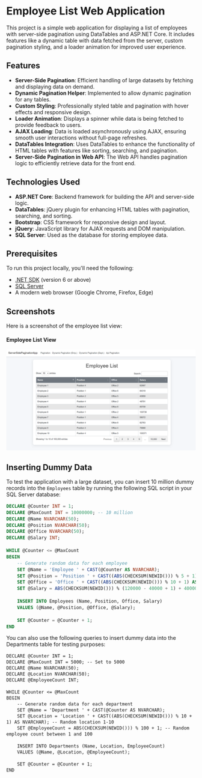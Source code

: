 # Employee List Web Application

This project is a simple web application for displaying a list of employees with server-side pagination using DataTables and ASP.NET Core. It includes features like a dynamic table with data fetched from the server, custom pagination styling, and a loader animation for improved user experience.

## Features

- **Server-Side Pagination**: Efficient handling of large datasets by fetching and displaying data on demand.
- **Dynamic Pagination Helper**: Implemented to allow dynamic pagination for any tables.
- **Custom Styling**: Professionally styled table and pagination with hover effects and responsive design.
- **Loader Animation**: Displays a spinner while data is being fetched to provide feedback to users.
- **AJAX Loading**: Data is loaded asynchronously using AJAX, ensuring smooth user interactions without full-page refreshes.
- **DataTables Integration**: Uses DataTables to enhance the functionality of HTML tables with features like sorting, searching, and pagination.
- **Server-Side Pagination in Web API**: The Web API handles pagination logic to efficiently retrieve data for the front end.

## Technologies Used

- **ASP.NET Core**: Backend framework for building the API and server-side logic.
- **DataTables**: jQuery plugin for enhancing HTML tables with pagination, searching, and sorting.
- **Bootstrap**: CSS framework for responsive design and layout.
- **jQuery**: JavaScript library for AJAX requests and DOM manipulation.
- **SQL Server**: Used as the database for storing employee data.

## Prerequisites

To run this project locally, you'll need the following:

- [.NET SDK](https://dotnet.microsoft.com/download) (version 6 or above)
- [SQL Server](https://www.microsoft.com/en-us/sql-server/sql-server-downloads)
- A modern web browser (Google Chrome, Firefox, Edge)

## Screenshots

Here is a screenshot of the employee list view:

#### Employee List View
![Employee List Screenshot](https://raw.githubusercontent.com/mehedihasan9339/ServerSidePaginationApp/refs/heads/master/ServerSidePaginationApp/server-side-pagination.png)

## Inserting Dummy Data

To test the application with a large dataset, you can insert 10 million dummy records into the `Employees` table by running the following SQL script in your SQL Server database:

```sql
DECLARE @Counter INT = 1;
DECLARE @MaxCount INT = 10000000; -- 10 million
DECLARE @Name NVARCHAR(50);
DECLARE @Position NVARCHAR(50);
DECLARE @Office NVARCHAR(50);
DECLARE @Salary INT;

WHILE @Counter <= @MaxCount
BEGIN
    -- Generate random data for each employee
    SET @Name = 'Employee ' + CAST(@Counter AS NVARCHAR);
    SET @Position = 'Position ' + CAST((ABS(CHECKSUM(NEWID())) % 5 + 1) AS NVARCHAR); -- Random position 1-5
    SET @Office = 'Office ' + CAST((ABS(CHECKSUM(NEWID())) % 10 + 1) AS NVARCHAR); -- Random office 1-10
    SET @Salary = ABS(CHECKSUM(NEWID())) % (120000 - 40000 + 1) + 40000; -- Random salary between 40,000 and 120,000

    INSERT INTO Employees (Name, Position, Office, Salary)
    VALUES (@Name, @Position, @Office, @Salary);

    SET @Counter = @Counter + 1;
END
```

You can also use the following queries to insert dummy data into the Departments table for testing purposes:

```
DECLARE @Counter INT = 1;
DECLARE @MaxCount INT = 5000; -- Set to 5000
DECLARE @Name NVARCHAR(50);
DECLARE @Location NVARCHAR(50);
DECLARE @EmployeeCount INT;

WHILE @Counter <= @MaxCount
BEGIN
    -- Generate random data for each department
    SET @Name = 'Department ' + CAST(@Counter AS NVARCHAR);
    SET @Location = 'Location ' + CAST((ABS(CHECKSUM(NEWID())) % 10 + 1) AS NVARCHAR); -- Random location 1-10
    SET @EmployeeCount = ABS(CHECKSUM(NEWID())) % 100 + 1; -- Random employee count between 1 and 100

    INSERT INTO Departments (Name, Location, EmployeeCount)
    VALUES (@Name, @Location, @EmployeeCount);

    SET @Counter = @Counter + 1;
END
```
